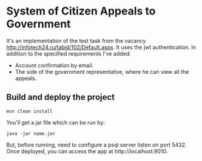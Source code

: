 # System of Citizen Appeals to Government

It's an implementation of the test task from the vacancy http://infotech24.ru/tabid/102/Default.aspx.
It uses the jwt authentication. In addition to the specified requirements I've added:
* Account confirmation by email.
* The side of the government representative, where he can view all the appeals.

## Build and deploy the project
```mvn clean install```

You'll get a jar file which can be run by:

```java -jar name.jar```

But, before running, need to configure a psql server listen on port 5432. Once deployed, you can access the app at http://localhost:9010.

